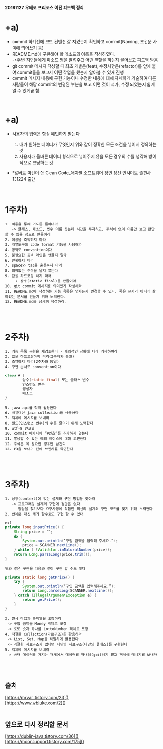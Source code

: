 **20191127 우테코 프리코스 이전 피드백 정리**


# +a)
- commit 하기전에 코드 컨벤션 잘 지켰는지 확인하고 commit(Naming, 조건문 사이에 띄어쓰기 등)<br>
- README.md에 구현해야 할 메소드의 이름을 작성하였다.<br>
	->주변 지인들에게 메소드 명을 알려주고 어떤 역할을 하는지 물어보고 피드백 받음
- git commit 메시지 작성할 때 최초 개발은(feat), 수정사항은(refactor)를 앞에 붙여 commit들을 보고서 어떤 작업을 했는지 알아볼 수 있게 진행<br>
- commit 메시지 내용에 구현 기능이나 수정한 내용에 대해 자세하게 기술하여 다른 사람들이 해당 commit의 변경된 부분을 보고 어떤 것이 추가, 수정 되었는지 쉽게 알 수 있게끔 함.<br>
<br>

# +a)
- 사용자의 입력은 항상 예민하게 받는다<br>
    1.	내가 원하는 데이터가 무엇인지 위와 같이 정확한 모든 조건을 넣어서 정의하는 것<br>
    2.	사용자가 올바른 데이터 형식으로 넣어주지 않을 모든 경우의 수를 생각해 방어적으로 코딩하는 것<br>

- *로버트 마틴이 쓴 Clean Code_애자일 소프트웨어 장인 정신 인사이트 출판사 131224 출간<br>
<br>

# 1주차)

	1. 이름을 통해 의도를 들어내라
 	   -> 클래스, 메소드, 변수 이름 짓는데 시간을 투자하고, 주석이 없이 이름만 보고 판단할 수 있을 정도로 만들어라
	2. 이름을 축약하지 마라
	3. 개발도구의 code format 기능을 사용해라
	4. 공백도 convention이다
	5. 불필요한 공백 라인을 만들지 말라
	6. 반복하지 마라
	7. space와 tab을 혼용하지 마라
	8. 의미없는 주석을 달지 않는다
	9. 값을 하드코딩 하지 마라 
	    -> 상수(static final)을 만들어라
	10. git commit 메시지를 의미있게 작성해라
	11. README.md에 작성하는 기능 목록은 언제든지 변경할 수 있다. 죽은 문서가 아니라 살아있는 문서를 만들기 위해 노력한다.
	12. README.md를 상세히 작성하라.
<br>
<br>


# 2주차)
	1. 기능 목록 구현을 재검토한다 - 예외적인 상황에 대래 기재하여라
	2. 값을 하드코딩하지 마라(2주차와 동일)
	3. 축약하지 마라(2주차와 동일)
	4. 구현 순서도 convention이다
```JAVA
class A {
        상수(static final) 또는 클래스 변수
        인스턴스 변수
        생성자
        메소드
}
```
	5. java api를 적극 활용한다
	6. 배열대신 java collection을 사용하라
	7. 객체에 메시지를 보내라
	8. 필드(인스턴스 변수)의 수를 줄이기 위해 노력한다
	9. utf-8 인코딩
	10. commit 메시지에 “#번호”를 추가하지 않는다
	11. 발생할 수 있는 예외 케이스에 대해 고민한다
	12. 주석은 꼭 필요한 경우만 남긴다
	13. PR을 보내기 전에 브렌치를 확인한다

<br>
<br>


# 3주차)
	1. 상황(context)에 맞는 설계와 구현 방법을 찾아라 
	   -> 프로그래밍 설계외 구현에 정답은 없다. 
	      정답을 찾기보다 요구사항에 적합한 최선의 설계와 구현 코드를 찾기 위해 노력한다
	2. 반복문 대신 재귀 함수로도 구현 할 수 있다

```JAVA
ex)
private long inputPrice() {
    String price = “”;
    do {
        System.out.println(“구입 금액을 입력해 주세요.”);
        price = SCANNER.nextLine();
    } while ( !Validator.inNaturalNumber(price));
    return Long.parseLong(price.trim());
}
```
	위와 같은 구현을 다음과 같이 구현 할 수도 있다

```JAVA
private static long getPrice() {
    try {
        System.out.println(“구입 금액을 입력해주세요.”);
        return Long.parseLong(SCANNER.nextLine());
    } catch (IllegalArgumentException e) {
        return getPrice();
    }
}
```

	3. 원시 타입과 문자열을 포장하라
	 -> 구입 금액을 Money 객체로 포장
	 -> 로또 숫자 하나를 LottoNumber 객체로 포장
	4. 적절한 Collection(자료구조)를 활용하라
	 -> List, Set, Map을 적절하게 활용한다
	 -> 적절한 자료구조가 없다면 나만의 자료구조(나만의 클래스)를 구현한다
	5. 객체에 메시지를 보내라
	 -> 상태 데이터를 가지는 객체에서 데이터를 꺼내려(get)하지 말고 객체에 메시지를 보내라
<br>
<br>

## 출처
[https://mrvan.tistory.com/23]()<br>
[https://www.wbluke.com/2]()<br>
<br>
## 앞으로 다시 정리할 문서
[https://dublin-java.tistory.com/36]()<br>
[https://moonsupport.tistory.com/175]()<br>

<br>
<br>
<br>
<br>

